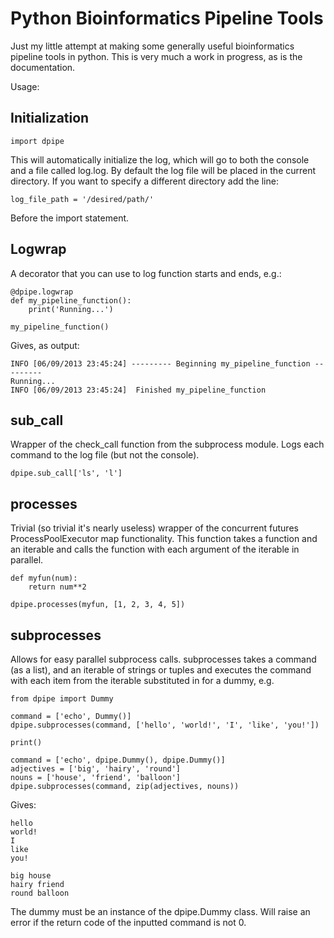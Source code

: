 # Python Bioinformatics Pipeline Tools

Just my little attempt at making some generally useful bioinformatics pipeline tools in python.
This is very much a work in progress, as is the documentation.

Usage:

## Initialization

    import dpipe

This will automatically initialize the log, which will go to both the console and a file called log.log.  By default the log file will be placed in the current directory.  If you want to specify a different directory add the line:

    log_file_path = '/desired/path/'

Before the import statement.

## Logwrap

A decorator that you can use to log function starts and ends, e.g.:

    @dpipe.logwrap
    def my_pipeline_function():
        print('Running...')

    my_pipeline_function()

Gives, as output:

    INFO [06/09/2013 23:45:24] --------- Beginning my_pipeline_function ---------
    Running...
    INFO [06/09/2013 23:45:24]  Finished my_pipeline_function

## sub_call

Wrapper of the check_call function from the subprocess module. Logs each command to the log file (but not the console).

    dpipe.sub_call['ls', 'l']

## processes

Trivial (so trivial it's nearly useless) wrapper of the concurrent futures ProcessPoolExecutor map functionality. This function takes a function and an iterable and calls the function with each argument of the iterable in parallel.

    def myfun(num):
        return num**2

    dpipe.processes(myfun, [1, 2, 3, 4, 5])

## subprocesses

Allows for easy parallel subprocess calls. subprocesses takes a command (as a list), and an iterable of strings or tuples and executes the command with each item from the iterable substituted in for a dummy, e.g.

    from dpipe import Dummy

    command = ['echo', Dummy()]
    dpipe.subprocesses(command, ['hello', 'world!', 'I', 'like', 'you!'])

    print()

    command = ['echo', dpipe.Dummy(), dpipe.Dummy()]
    adjectives = ['big', 'hairy', 'round']
    nouns = ['house', 'friend', 'balloon']
    dpipe.subprocesses(command, zip(adjectives, nouns))


Gives:

    hello
    world!
    I
    like
    you!

    big house
    hairy friend
    round balloon

The dummy must be an instance of the dpipe.Dummy class.
Will raise an error if the return code of the inputted command is not 0.
